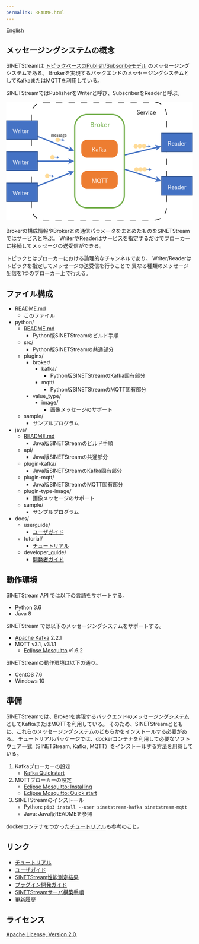 ```yaml
---
permalink: README.html
---
```

<!--
Copyright (C) 2019 National Institute of Informatics

Licensed to the Apache Software Foundation (ASF) under one
or more contributor license agreements.  See the NOTICE file
distributed with this work for additional information
regarding copyright ownership.  The ASF licenses this file
to you under the Apache License, Version 2.0 (the
"License"); you may not use this file except in compliance
with the License.  You may obtain a copy of the License at

  http://www.apache.org/licenses/LICENSE-2.0

Unless required by applicable law or agreed to in writing,
software distributed under the License is distributed on an
"AS IS" BASIS, WITHOUT WARRANTIES OR CONDITIONS OF ANY
KIND, either express or implied.  See the License for the
specific language governing permissions and limitations
under the License.
--->

[English](README.en.md)

## メッセージングシステムの概念

SINETStreamは
[トピックベースのPublish/Subscribeモデル](https://ja.wikipedia.org/wiki/%E5%87%BA%E7%89%88-%E8%B3%BC%E8%AA%AD%E5%9E%8B%E3%83%A2%E3%83%87%E3%83%AB)
のメッセージングシステムである。
Brokerを実現するバックエンドのメッセージングシステムとしてKafkaまたはMQTTを利用している。

SINETStreamではPublisherをWriterと呼び、SubscriberをReaderと呼ぶ。

![メッセージングシステムの概念図](docs/images/overview.png)

Brokerの構成情報やBrokerとの通信パラメータをまとめたものをSINETStreamではサービスと呼ぶ。
WriterやReaderはサービスを指定するだけでブローカーに接続してメッセージの送受信ができる。

トピックとはブローカーにおける論理的なチャンネルであり、
Writer/Readerはトピックを指定してメッセージの送受信を行うことで
異なる種類のメッセージ配信を1つのブローカー上で行える。

## ファイル構成

* [README.md](README.md)
    * このファイル
* python/
    * [README.md](python/README.md)
        * Python版SINETStreamのビルド手順
    * src/
        * Python版SINETStreamの共通部分
    * plugins/
        * broker/
            * kafka/
                * Python版SINETStreamのKafka固有部分
            * mqtt/
                * Python版SINETStreamのMQTT固有部分
        * value_type/
            * image/
                * 画像メッセージのサポート
    * sample/
        * サンプルプログラム
* java/
    * [README.md](java/README.md)
        * Java版SINETStreamのビルド手順
    * api/
        * Java版SINETStreamの共通部分
    * plugin-kafka/
        * Java版SINETStreamのKafka固有部分
    * plugin-mqtt/
        * Java版SINETStreamのMQTT固有部分
    * plugin-type-image/
        * 画像メッセージのサポート
    * sample/
        * サンプルプログラム
* docs/
    * userguide/
        * [ユーザガイド](docs/userguide/index.md)
    * tutorial/
        * [チュートリアル](docs/tutorial/index.md)
    * developer_guide/
        * [開発者ガイド](docs/developer_guide/index.md)

## 動作環境

SINETStream API では以下の言語をサポートする。

* Python 3.6
* Java 8

SINETStream では以下のメッセージングシステムをサポートする。

* [Apache Kafka](https://kafka.apache.org/) 2.2.1
* MQTT v3.1, v3.1.1
    * [Eclipse Mosquitto](https://mosquitto.org/) v1.6.2

SINETStreamの動作環境は以下の通り。

* CentOS 7.6
* Windows 10

## 準備

SINETStreamでは、Brokerを実現するバックエンドのメッセージングシステムとしてKafkaまたはMQTTを利用している。
そのため、SINETStreamとともに、これらのメッセージングシステムのどちらかをインストールする必要がある。
チュートリアルパッケージでは、dockerコンテナを利用して必要なソフトウェア一式（SINETStream, Kafka, MQTT）をインストールする方法を用意している。

1. Kafkaブローカーの設定
    * [Kafka Quickstart](https://kafka.apache.org/quickstart)
1. MQTTブローカーの設定
    * [Eclipse Mosquitto: Installing](https://github.com/eclipse/mosquitto#installing)
    * [Eclipse Mosquitto: Quick start](https://github.com/eclipse/mosquitto#quick-start)
1. SINETStreamのインストール
    * Python: `pip3 install --user sinetstream-kafka sinetstream-mqtt`
    * Java: Java版READMEを参照

dockerコンテナをつかった[チュートリアル](docs/tutorial/index.md)も参考のこと。

## リンク

* [チュートリアル](docs/tutorial/index.md)
* [ユーザガイド](docs/userguide/index.md)
* [SINETStream性能測定結果](docs/performance/index.md)
* [プラグイン開発ガイド](docs/developer_guide/index.md)
* [SINETStreamサーバ構築手順](server/brokers/index.md)
* [更新履歴](CHANGELOG.md)

## ライセンス

[Apache License, Version 2.0](https://www.apache.org/licenses/LICENSE-2.0).
